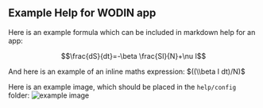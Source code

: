 ## Example Help for WODIN app

Here is an example formula which can be included in markdown help for an app:

$$\frac{dS}{dt}=-\beta \frac{SI}{N}+\nu I$$

And here is an example of an inline maths expression: $((\\beta I dt)/N)$

Here is an example image, which should be placed in the `help/config` folder: ![example image](/example_img.png)

